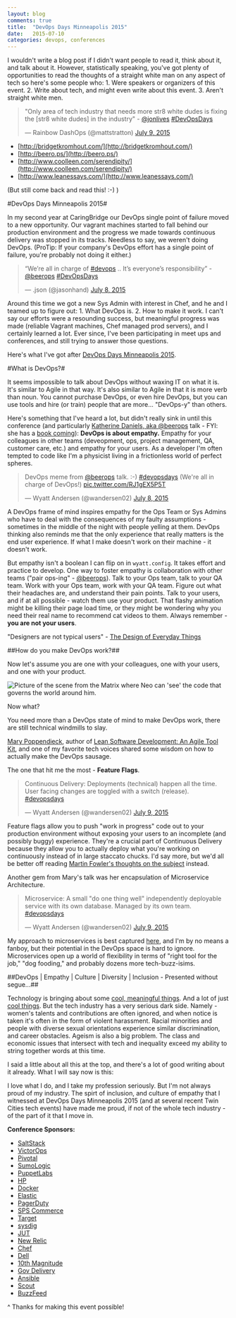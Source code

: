 ```yaml
---
layout: blog
comments: true
title:  "DevOps Days Minneapolis 2015"
date:   2015-07-10
categories: devops, conferences
---
```


I wouldn't write a blog post if I didn't want people to read it, think about it, and talk about it. However, statistically speaking, you've got plenty of opportunities to read the thoughts of a straight white man on any aspect of tech so here's some people who: 1. Were speakers or organizers of this event. 2. Write about tech, and might even write about this event. 3. Aren't straight white men.  

<blockquote class="twitter-tweet" lang="en"><p lang="en" dir="ltr">&quot;Only area of tech industry that needs more str8 white dudes is fixing the [str8 white dudes] in the industry&quot; - <a href="https://twitter.com/jonlives">@jonlives</a> <a href="https://twitter.com/hashtag/DevOpsDays?src=hash">#DevOpsDays</a></p>&mdash; Rainbow DashOps (@mattstratton) <a href="https://twitter.com/mattstratton/status/619167395605803008">July 9, 2015</a></blockquote>
<script async src="//platform.twitter.com/widgets.js" charset="utf-8"></script>


- [http://bridgetkromhout.com/](http://bridgetkromhout.com/)  
- [http://beero.ps/](http://beero.ps/)  
- [http://www.coolleen.com/serendipity/](http://www.coolleen.com/serendipity/)
- [http://www.leanessays.com/](http://www.leanessays.com/)

(But still come back and read this! :-) )

#DevOps Days Minneapolis 2015#

In my second year at CaringBridge our DevOps single point of failure moved to a new opportunity. Our vagrant machines started to fall behind our production environment and the progress we made towards continuous delivery was stopped in its tracks. Needless to say, we weren't doing DevOps. (ProTip: If your company's DevOps effort has a single point of failure, you're probably not doing it either.)

<blockquote class="twitter-tweet" lang="en"><p lang="en" dir="ltr">“We’re all in charge of <a href="https://twitter.com/hashtag/devops?src=hash">#devops</a> .. It’s everyone’s responsibility” - <a href="https://twitter.com/beerops">@beerops</a> <a href="https://twitter.com/hashtag/DevOpsDays?src=hash">#DevOpsDays</a></p>&mdash; .json (@jasonhand) <a href="https://twitter.com/jasonhand/status/618786822018084864">July 8, 2015</a></blockquote>
<script async src="//platform.twitter.com/widgets.js" charset="utf-8"></script>

Around this time we got a new Sys Admin with interest in Chef, and he and I teamed up to figure out: 1. What DevOps is. 2. How to make it work. I can't say our efforts were a resounding success, but meaningful progress was made (reliable Vagrant machines, Chef managed prod servers), and I certainly learned a lot. Ever since, I've been participating in meet ups and conferences, and still trying to answer those questions.

Here's what I've got after [DevOps Days Minneapolis 2015](http://www.devopsdays.org/events/2015-minneapolis/).

#What is DevOps?#

It seems impossible to talk about DevOps without waxing IT on what it is. It's similar to Agile in that way. It's also similar to Agile in that it is more verb than noun. You cannot purchase DevOps, or even hire DevOps, but you can use tools and hire (or train) people that are more... "DevOps-y" than others.

Here's something that I've heard a lot, but didn't really sink in until this conference (and particularly [Katherine Daniels, aka @beerops](http://beero.ps/) talk - FYI: she has a [book coming](http://shop.oreilly.com/product/0636920039846.do)): **DevOps is about empathy.** Empathy for your colleagues in other teams (deveopment, ops, project management, QA, customer care, etc.) and empathy for your users. As a developer I'm often tempted to code like I'm a physicist living in a frictionless world of perfect spheres.  

<blockquote class="twitter-tweet" lang="en"><p lang="en" dir="ltr">DevOps meme from <a href="https://twitter.com/beerops">@beerops</a> talk. :-) <a href="https://twitter.com/hashtag/devopsdays?src=hash">#devopsdays</a> (We&#39;re all in charge of DevOps!) <a href="http://t.co/RJ1gEX5P5T">pic.twitter.com/RJ1gEX5P5T</a></p>&mdash; Wyatt Andersen (@wandersen02) <a href="https://twitter.com/wandersen02/status/618787057855369220">July 8, 2015</a></blockquote>
<script async src="//platform.twitter.com/widgets.js" charset="utf-8"></script>

A DevOps frame of mind inspires empathy for the Ops Team or Sys Admins who have to deal with the consequences of my faulty assumptions - sometimes in the middle of the night with people yelling at them. DevOps thinking also reminds me that the only experience that really matters is the end user experience. If what I make doesn't work on their machine - it doesn't work.

But empathy isn't a boolean I can flip on in `wyatt.config`. It takes effort and practice to develop. One way to foster empathy is collaboration with other teams ("pair ops-ing" - [@beerops](https://twitter.com/beerops)). Talk to your Ops team, talk to your QA team. Work with your Ops team, work with your QA team. Figure out what their headaches are, and understand their pain points. Talk to your users, and if at all possible - watch them use your product. That flashy animation might be killing their page load time, or they might be wondering why you need their real name to recommend cat videos to them. Always remember - **you are not your users**.

"Designers are not typical users" - [The Design of Everyday Things](http://www.amazon.com/Design-Everyday-Things-Donald-Norman/dp/0262525674)

##How do you make DevOps work?##

Now let's assume you are one with your colleagues, one with your users, and one with your product.  

<img src="http://i.stack.imgur.com/zymAc.gif" class="img img-responsive" alt="Picture of the scene from the Matrix where Neo can 'see' the code that governs the world around him." title="He is the One. - Morpheus"/>

Now what?

You need more than a DevOps state of mind to make DevOps work, there are still technical windmills to slay.

[Mary Poppendieck](http://www.poppendieck.com/people.htm), author of [Lean Software Development: An Agile Tool Kit](http://www.amazon.com/exec/obidos/ASIN/0321150783/poppendieckco-20), and one of my favorite tech voices shared some wisdom on how to actually make the DevOps sausage.

The one that hit me the most - **Feature Flags**.

<blockquote class="twitter-tweet" lang="en"><p lang="en" dir="ltr">Continuous Delivery: Deployments (technical) happen all the time. User facing changes are toggled with a switch (release). <a href="https://twitter.com/hashtag/devopsdays?src=hash">#devopsdays</a></p>&mdash; Wyatt Andersen (@wandersen02) <a href="https://twitter.com/wandersen02/status/619155466849890304">July 9, 2015</a></blockquote>
<script async src="//platform.twitter.com/widgets.js" charset="utf-8"></script>

Feature flags allow you to push "work in progress" code out to your production environment without exposing your users to an incomplete (and possibly buggy) experience. They're a crucial part of Continuous Delivery because they allow you to actually deploy what you're working on continuously instead of in large staccato  chucks. I'd say more, but we'd all be better off reading [Martin Fowler's thoughts on the subject](http://martinfowler.com/bliki/FeatureToggle.html) instead.

Another gem from Mary's talk was her encapsulation of Microservice Architecture.

<blockquote class="twitter-tweet" lang="en"><p lang="en" dir="ltr">Microservice: A small &quot;do one thing well&quot; independently deployable service with its own database. Managed by its own team. <a href="https://twitter.com/hashtag/devopsdays?src=hash">#devopsdays</a></p>&mdash; Wyatt Andersen (@wandersen02) <a href="https://twitter.com/wandersen02/status/619152151101599745">July 9, 2015</a></blockquote>
<script async src="//platform.twitter.com/widgets.js" charset="utf-8"></script>

My approach to microservices is best captured [here](http://martinfowler.com/bliki/MonolithFirst.html), and I'm by no means a fanboy, but their potential in the DevOps space is hard to ignore. Microservices open up a world of flexibility in terms of "right tool for the job," "dog fooding," and probably dozens more tech-buzz-isims.

##DevOps | Empathy | Culture | Diversity | Inclusion - Presented without segue...##

Technology is bringing about some [cool, meaningful things](http://gizmodo.com/a-therapeutic-robot-teddy-bear-will-play-with-kids-in-t-1708757467). And a lot of just [cool things](https://www.kickstarter.com/projects/1384275386/bartesian-the-first-capsule-cocktail-machine/description). But the tech industry has a very serious dark side. Namely - women's talents and contributions are often ignored, and when notice is taken it's often in the form of violent harassment. Racial minorities and people with diverse sexual orientations experience similar discrimination, and career obstacles. Ageism is also a big problem. The class and economic issues that intersect with tech and inequality exceed my ability to string together words at this time.

I said a little about all this at the top, and there's a lot of good writing about it already. What I will say now is this:

I love what I do, and I take my profession seriously. But I'm not always proud of my industry. The spirt of inclusion, and culture of empathy that I witnessed at DevOps Days Minneapolis 2015 (and at several recent Twin Cities tech events) have made me proud, if not of the whole tech industry - of the part of it that I move in.

**Conference Sponsors:**  
- [SaltStack](http://saltstack.com/)  
- [VictorOps](https://www.victorops.com/)  
- [Pivotal](http://pivotal.io/)  
- [SumoLogic](https://www.sumologic.com/)  
- [PuppetLabs](https://www.puppetlabs.com/)  
- [HP](http://www.hpsoftware.com/)  
- [Docker](https://www.docker.com/)  
- [Elastic](https://elastic.co/)  
- [PagerDuty](https://www.pagerduty.com/)
- [SPS Commerce](http://www.spscommerce.com/)  
- [Target](http://www.target.com/)  
- [sysdig](https://sysdig.com/)  
- [JUT](http://www.jut.io/)  
- [New Relic](https://newrelic.com/)  
- [Chef](https://www.chef.io/)  
- [Dell](http://www.enstratius.com/)
- [10th Magnitude](http://www.10thmagnitude.com/)
- [Gov Delivery](http://www.govdelivery.com/)
- [Ansible](http://www.ansible.com/)  
- [Scout](https://scoutapp.com/)  
- [BuzzFeed](http://www.buzzfeed.com/)  

^ Thanks for making this event possible!
